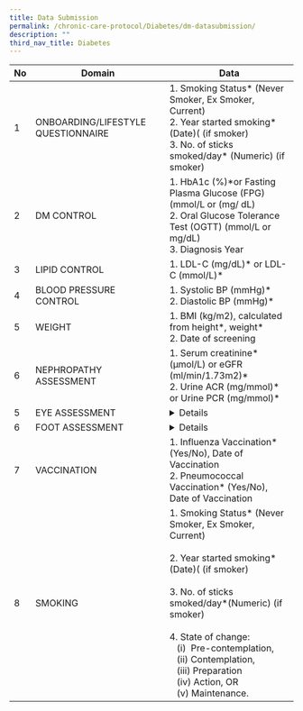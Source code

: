 ```yaml
---
title: Data Submission
permalink: /chronic-care-protocol/Diabetes/dm-datasubmission/
description: ""
third_nav_title: Diabetes
---
```

<table><thead><tr><th>No</th><th>Domain</th><th>Data</th></tr></thead><tbody><tr><td>1</td><td>ONBOARDING/LIFESTYLE QUESTIONNAIRE</td><td>1. Smoking Status*  (Never Smoker, Ex Smoker, Current)<br>2. Year started smoking* (Date)( (if smoker)<br>3. No. of sticks smoked/day* (Numeric) (if smoker)</td></tr><tr><td>2</td><td>DM CONTROL</td><td>1. HbA1c (%)*or Fasting Plasma Glucose (FPG) (mmol/L or (mg/ dL)<br>2. Oral Glucose Tolerance Test (OGTT) (mmol/L or mg/dL)<br>3. Diagnosis Year</td></tr><tr><td>3</td><td>LIPID CONTROL</td><td>1. LDL-C (mg/dL)* or LDL-C (mmol/L)*</td></tr><tr><td>4</td><td>BLOOD PRESSURE CONTROL</td><td>1. Systolic BP (mmHg)*<br>2. Diastolic BP (mmHg)*</td></tr><tr><td>5</td><td>WEIGHT</td><td>1. BMI (kg/m2), calculated from height*, weight*<br>2. Date of screening</td></tr><tr><td>6</td><td>NEPHROPATHY ASSESSMENT</td><td>1. Serum creatinine* (μmol/L) or eGFR (ml/min/1.73m2)* <br>2. Urine ACR (mg/mmol)*  or Urine PCR (mg/mmol)*</td></tr><tr><td>5</td><td>EYE ASSESSMENT</td><td><details>1. Conducted *(Yes/No)<br><br>2. Date of visit<br><br>3. Image quality sufficient for reporting (Yes/ No)<br><br>4. Results*	<br>    i. No diabetic retinopathy/maculopathy<br><br>   ii. Diabetic retinopathy present (Left/Right/Both)<br>      a. Non-Proliferative retinopathy<br>          - mild (Left/Right/Both)<br>          - moderate (Left/Right/Both)<br>          - severe (Left/Right/Both)&lt;<br><br>      b. Proliferative diabetic retinopathy (Left/Right/Both)<br><br>   iii. Diabetic maculopathy present (Left/Right/Both) &lt;br&gt;<br><br>5. Follow up actions:<br><br>    i. Annual rescreen or <br><br>   ii. Refer to ophthalmologist with or without urgency or<br><br>  iii. Repeat in 6 months or<br><br>  iv. Others<br><br>6. Other findings (optional)<br><br>7. Detailed report &amp; image (optional)<br></details></td></tr><tr><td>6</td><td>FOOT ASSESSMENT</td><td><details>1. Conducted*(Yes/No)<br>2. Date of visit<br>3. Outcome* (refer to ACG 2019 DFS guideline) for both left and right foot <br><br>     i. Low risk diabetic foot ulcers<br><br>    ii. Moderate risk for diabetic foot ulcers	<br>   iii. High Risk for diabetic foot ulcers<br><br>4. DFS performed by (Nurse, Technician, Podiatrist etc) <br>5. Services provider (PCN, CHC, SATA, in house etc) <br>6. Patient Education done (Yes/No)</details></td></tr><tr><td>7</td><td>VACCINATION</td><td>1. Influenza Vaccination* (Yes/No), Date of Vaccination<br>2. Pneumococcal Vaccination* (Yes/No), Date of Vaccination</td></tr><tr><td>8</td><td>SMOKING</td><td>1. Smoking Status*  (Never Smoker, Ex Smoker, Current)<br>	<br>2. Year started smoking* (Date)( (if smoker)<br>	<br>3. No. of sticks smoked/day*(Numeric) (if smoker)<br><br>4. State of change:<br>&nbsp;&nbsp;&nbsp;(i)&nbsp;&nbsp;Pre-contemplation, <br>&nbsp;&nbsp;&nbsp;(ii) Contemplation,<br>&nbsp;&nbsp;&nbsp;(iii) Preparation	<br>&nbsp;&nbsp;&nbsp;(iv) Action, OR<br>&nbsp;&nbsp;&nbsp;(v) Maintenance.</td></tr></tbody></table>